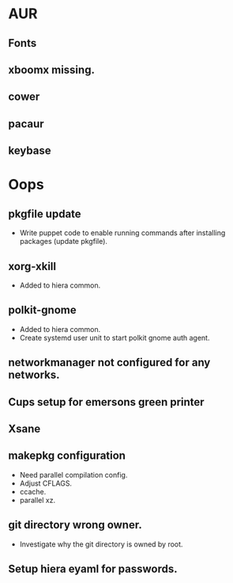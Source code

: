 # AUR
## Fonts
## xboomx missing.
## cower
## pacaur
## keybase

# Oops


## pkgfile update
* Write puppet code to enable running commands after installing packages (update pkgfile).

## xorg-xkill
* Added to hiera common.

## polkit-gnome
* Added to hiera common.
* Create systemd user unit to start polkit gnome auth agent.

## networkmanager not configured for any networks.

## Cups setup for emersons green printer

## Xsane

## makepkg configuration
* Need parallel compilation config.
* Adjust CFLAGS.
* ccache.
* parallel xz.

## git directory wrong owner.
* Investigate why the git directory is owned by root.

## Setup hiera eyaml for passwords.
